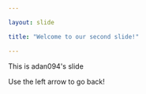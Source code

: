 ```yaml
---

layout: slide

title: "Welcome to our second slide!"

---
```


This is adan094's slide

Use the left arrow to go back!